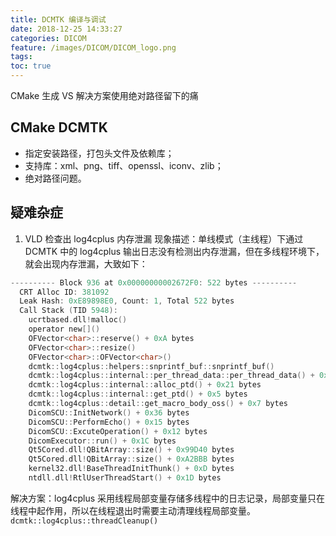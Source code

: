 ```yaml
---
title: DCMTK 编译与调试
date: 2018-12-25 14:33:27
categories: DICOM
feature: /images/DICOM/DICOM_logo.png
tags:
toc: true
---
```


CMake 生成 VS 解决方案使用绝对路径留下的痛

<!-- More -->

## CMake DCMTK
* 指定安装路径，打包头文件及依赖库；
* 支持库：xml、png、tiff、openssl、iconv、zlib；
* 绝对路径问题。

## 疑难杂症
1. VLD 检查出 log4cplus 内存泄漏
   现象描述：单线模式（主线程）下通过 DCMTK 中的 log4cplus 输出日志没有检测出内存泄漏，但在多线程环境下，就会出现内存泄漏，大致如下：

``` C
---------- Block 936 at 0x00000000002672F0: 522 bytes ----------
  CRT Alloc ID: 381092
  Leak Hash: 0xE89898E0, Count: 1, Total 522 bytes
  Call Stack (TID 5948):
    ucrtbased.dll!malloc()
    operator new[]()
    OFVector<char>::reserve() + 0xA bytes
    OFVector<char>::resize()
    OFVector<char>::OFVector<char>()
    dcmtk::log4cplus::helpers::snprintf_buf::snprintf_buf()
    dcmtk::log4cplus::internal::per_thread_data::per_thread_data() + 0x13 bytes
    dcmtk::log4cplus::internal::alloc_ptd() + 0x21 bytes
    dcmtk::log4cplus::internal::get_ptd() + 0x5 bytes
    dcmtk::log4cplus::detail::get_macro_body_oss() + 0x7 bytes
    DicomSCU::InitNetwork() + 0x36 bytes
    DicomSCU::PerformEcho() + 0x15 bytes
    DicomSCU::ExcuteOperation() + 0x12 bytes
    DicomExecutor::run() + 0x1C bytes
    Qt5Cored.dll!QBitArray::size() + 0x99D40 bytes
    Qt5Cored.dll!QBitArray::size() + 0xA2BBB bytes
    kernel32.dll!BaseThreadInitThunk() + 0xD bytes
    ntdll.dll!RtlUserThreadStart() + 0x1D bytes
```
   解决方案：log4cplus 采用线程局部变量存储多线程中的日志记录，局部变量只在线程中起作用，所以在线程退出时需要主动清理线程局部变量。`dcmtk::log4cplus::threadCleanup()`

